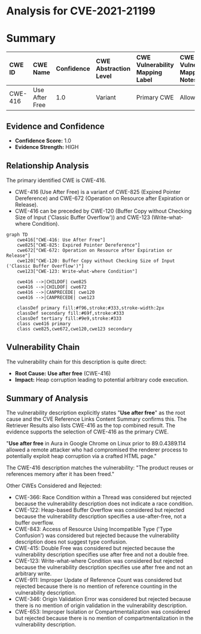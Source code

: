 # Analysis for CVE-2021-21199

# Summary
| CWE ID  | CWE Name          | Confidence | CWE Abstraction Level | CWE Vulnerability Mapping Label | CWE-Vulnerability Mapping Notes |
| :------- | :----------------- | :---------- | :------------------- | :----------------------------- | :----------------------------- |
| CWE-416 | Use After Free     | 1.0         | Variant              | Primary CWE                  | Allowed                      |

## Evidence and Confidence

*   **Confidence Score:** 1.0
*   **Evidence Strength:** HIGH

## Relationship Analysis
The primary identified CWE is CWE-416.
  - CWE-416 (Use After Free) is a variant of CWE-825 (Expired Pointer Dereference) and CWE-672 (Operation on Resource after Expiration or Release).
  - CWE-416 can be preceded by CWE-120 (Buffer Copy without Checking Size of Input ('Classic Buffer Overflow')) and CWE-123 (Write-what-where Condition).

```mermaid
graph TD
    cwe416["CWE-416: Use After Free"]
    cwe825["CWE-825: Expired Pointer Dereference"]
    cwe672["CWE-672: Operation on Resource after Expiration or Release"]
    cwe120["CWE-120: Buffer Copy without Checking Size of Input ('Classic Buffer Overflow')"]
    cwe123["CWE-123: Write-what-where Condition"]
    
    cwe416 -->|CHILDOF| cwe825
    cwe416 -->|CHILDOF| cwe672
    cwe416 -->|CANPRECEDE| cwe120
    cwe416 -->|CANPRECEDE| cwe123
    
    classDef primary fill:#f96,stroke:#333,stroke-width:2px
    classDef secondary fill:#69f,stroke:#333
    classDef tertiary fill:#9e9,stroke:#333
    class cwe416 primary
    class cwe825,cwe672,cwe120,cwe123 secondary
```

## Vulnerability Chain
The vulnerability chain for this description is quite direct:
  - **Root Cause:** **Use after free** (CWE-416)
  - **Impact:** Heap corruption leading to potential arbitrary code execution.

## Summary of Analysis
The vulnerability description explicitly states "**Use after free**" as the root cause and the CVE Reference Links Content Summary confirms this. The Retriever Results also lists CWE-416 as the top combined result.
The evidence supports the selection of CWE-416 as the primary CWE.

"**Use after free** in Aura in Google Chrome on Linux prior to 89.0.4389.114 allowed a remote attacker who had compromised the renderer process to potentially exploit heap corruption via a crafted HTML page."

The CWE-416 description matches the vulnerability: "The product reuses or references memory after it has been freed."

Other CWEs Considered and Rejected:
- CWE-366: Race Condition within a Thread was considered but rejected because the vulnerability description does not indicate a race condition.
- CWE-122: Heap-based Buffer Overflow was considered but rejected because the vulnerability description specifies a use-after-free, not a buffer overflow.
- CWE-843: Access of Resource Using Incompatible Type ('Type Confusion') was considered but rejected because the vulnerability description does not suggest type confusion.
- CWE-415: Double Free was considered but rejected because the vulnerability description specifies use after free and not a double free.
- CWE-123: Write-what-where Condition was considered but rejected because the vulnerability description specifies use after free and not an arbitrary write.
- CWE-911: Improper Update of Reference Count was considered but rejected because there is no mention of reference counting in the vulnerability description.
- CWE-346: Origin Validation Error was considered but rejected because there is no mention of origin validation in the vulnerability description.
- CWE-653: Improper Isolation or Compartmentalization was considered but rejected because there is no mention of compartmentalization in the vulnerability description.